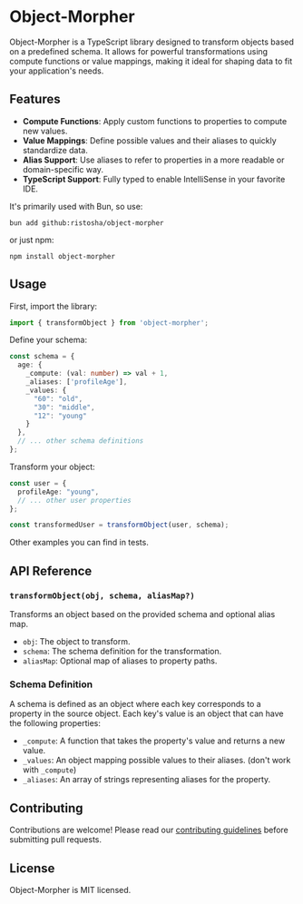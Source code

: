 # Object-Morpher

Object-Morpher is a TypeScript library designed to transform objects based on a predefined schema. It allows for powerful transformations using compute functions or value mappings, making it ideal for shaping data to fit your application's needs.

## Features

- **Compute Functions**: Apply custom functions to properties to compute new values.
- **Value Mappings**: Define possible values and their aliases to quickly standardize data.
- **Alias Support**: Use aliases to refer to properties in a more readable or domain-specific way.
- **TypeScript Support**: Fully typed to enable IntelliSense in your favorite IDE.

It's primarily used with Bun, so use:
```shell
bun add github:ristosha/object-morpher
```

or just npm:
```shell
npm install object-morpher
```
## Usage

First, import the library:

```typescript
import { transformObject } from 'object-morpher';
```

Define your schema:

```typescript
const schema = {
  age: {
    _compute: (val: number) => val + 1,
    _aliases: ['profileAge'],
    _values: {
      "60": "old",
      "30": "middle",
      "12": "young"
    }
  },
  // ... other schema definitions
};
```

Transform your object:

```typescript
const user = {
  profileAge: "young",
  // ... other user properties
};

const transformedUser = transformObject(user, schema);
```

Other examples you can find in tests.

## API Reference

### `transformObject(obj, schema, aliasMap?)`

Transforms an object based on the provided schema and optional alias map.

- `obj`: The object to transform.
- `schema`: The schema definition for the transformation.
- `aliasMap`: Optional map of aliases to property paths.

### Schema Definition

A schema is defined as an object where each key corresponds to a property in the source object. Each key's value is an object that can have the following properties:

- `_compute`: A function that takes the property's value and returns a new value.
- `_values`: An object mapping possible values to their aliases. (don't work with `_compute`)
- `_aliases`: An array of strings representing aliases for the property.

## Contributing

Contributions are welcome! Please read our [contributing guidelines](CONTRIBUTING.md) before submitting pull requests.

## License

Object-Morpher is MIT licensed.
